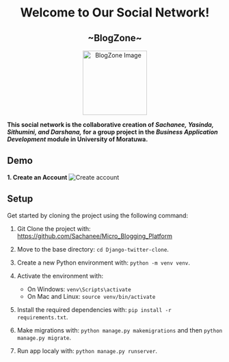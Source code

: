 <h1 align="center"><span style="text-decoration: none;">Welcome to Our Social Network!</span></h1>
<h2 align="center">~BlogZone~</h2>

<p align="center">
  <img src="https://github.com/Sachanee/Micro_Blogging_Platform/assets/147580513/9c44cf8a-538e-43fe-9f1b-7148c1aea613" alt="BlogZone Image" width="150px">
</p>

 **This social network is the collaborative creation of _Sachanee, Yasinda, Sithumini, and Darshana,_ for a group project in the _Business Application Development_ module in University of Moratuwa.**
## Demo
**1. Create an Account**
![Create account](https://github.com/Sachanee/Micro_Blogging_Platform/assets/147580513/b962c010-59eb-45ed-b5c0-73ba2f8b33b3)

## Setup
Get started by cloning the project using the following command:

1. Git Clone the project with: https://github.com/Sachanee/Micro_Blogging_Platform

2. Move to the base directory: `cd Django-twitter-clone`.

3. Create a new Python environment with: `python -m venv venv`.

4. Activate the environment with:
   - On Windows: `venv\Scripts\activate`
   - On Mac and Linux: `source venv/bin/activate`
          
5. Install the required dependencies with: `pip install -r requirements.txt`.
   
6. Make migrations with: `python manage.py makemigrations` and then `python manage.py migrate`.
7. Run app localy with: `python manage.py runserver`.

